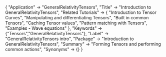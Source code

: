 {
 "Application" -> "GeneralRelativityTensors",
 "Title" -> "Introduction to GeneralRelativityTensors",
 "Related Tutorials" -> {
   "Introduction to Tensor Curves",
   "Manipulating and differentiating Tensors",
   "Built in common Tensors",
   "Caching Tensor values",
   "Pattern matching with Tensors",
   "Examples - Wave equations"
 },
 "Keywords" -> {"Tensors","GeneralRelativityTensors"},
 "Label" -> "GeneralRelativityTensors intro",
 "Package" -> "Introduction to GeneralRelativityTensors",
 "Summary" -> "Forming Tensors and performing common actions",
 "Synonyms" -> {}
 }
